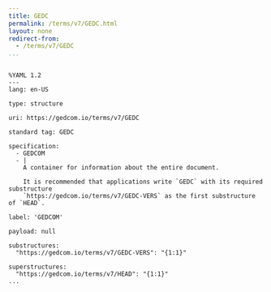 ```yaml
---
title: GEDC
permalink: /terms/v7/GEDC.html
layout: none
redirect-from:
  - /terms/v7/GEDC
...
```


```

%YAML 1.2
---
lang: en-US

type: structure

uri: https://gedcom.io/terms/v7/GEDC

standard tag: GEDC

specification:
  - GEDCOM
  - |
    A container for information about the entire document.
    
    It is recommended that applications write `GEDC` with its required substructure
    `https://gedcom.io/terms/v7/GEDC-VERS` as the first substructure of `HEAD`.

label: 'GEDCOM'

payload: null

substructures:
  "https://gedcom.io/terms/v7/GEDC-VERS": "{1:1}"

superstructures:
  "https://gedcom.io/terms/v7/HEAD": "{1:1}"
...

```
